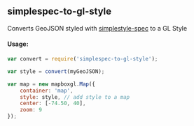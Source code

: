 ## simplespec-to-gl-style

Converts GeoJSON styled with [simplestyle-spec](https://github.com/mapbox/simplestyle-spec/) to a GL Style


#### Usage:

```js
var convert = require('simplespec-to-gl-style');

var style = convert(myGeoJSON);

var map = new mapboxgl.Map({
    container: 'map',
    style: style, // add style to a map
    center: [-74.50, 40],
    zoom: 9
});
```
